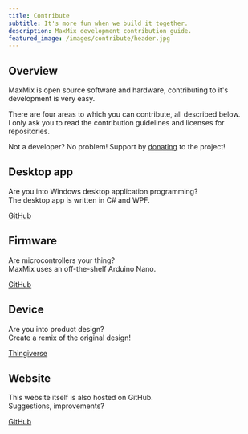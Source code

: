 ```yaml
---
title: Contribute
subtitle: It's more fun when we build it together.
description: MaxMix development contribution guide.
featured_image: /images/contribute/header.jpg
---
```


## Overview
MaxMix is open source software and hardware, contributing to it's development is very easy.

There are four areas to which you can contribute, all described below.  
I only ask you to read the contribution guidelines and licenses for repositories.

Not a developer? No problem! Support by [donating](https://www.paypal.com/cgi-bin/webscr?cmd=_donations&business=SQS6XJZBCBZA8&currency_code=USD&source=url) to the project!

## Desktop app
Are you into Windows desktop application programming?  
The desktop app is written in C# and WPF.

[GitHub](https://github.com/rubenhenares/maxmix-desktop)

## Firmware
Are microcontrollers your thing?   
MaxMix uses an off-the-shelf Arduino Nano.

[GitHub](https://github.com/rubenhenares/maxmix-embedded)

## Device
Are you into product design?  
Create a remix of the original design!

[Thingiverse](https://www.thingiverse.com/thing:4343186)

## Website
This website itself is also hosted on GitHub.  
Suggestions, improvements?

[GitHub](https://github.com/rubenhenares/maxmix)